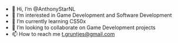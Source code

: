 - 👋 Hi, I’m @AnthonyStarNL
- 👀 I’m interested in Game Development and Software Development
- 🌱 I’m currently learning CS50x
- 💞️ I’m looking to collaborate on Game Development projects
- 📫 How to reach me t.gruntjes@gmail.com

<!---
AnthonyStarNL/AnthonyStarNL is a ✨ special ✨ repository because its `README.md` (this file) appears on your GitHub profile.
You can click the Preview link to take a look at your changes.
--->
